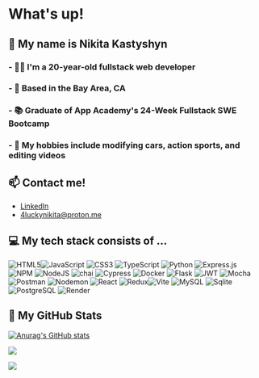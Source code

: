 # What's up! 
## 👋 My name is Nikita Kastyshyn
### - 👨‍💼 I'm a 20-year-old fullstack web developer
### - 📍 Based in the Bay Area, CA
### - 📚 Graduate of App Academy's 24-Week Fullstack SWE Bootcamp
### - 🚗 My hobbies include modifying cars, action sports, and editing videos
## 📫 Contact me! 
- [LinkedIn](https://www.linkedin.com/in/nikita-kastyshyn/)
- [4luckynikita@proton.me](4luckynikita@proton.me)

## 💻 My tech stack consists of ...
![HTML5](https://img.shields.io/badge/html5-%23E34F26.svg?style=for-the-badge&logo=html5&logoColor=white)![JavaScript](https://img.shields.io/badge/javascript-%23323330.svg?style=for-the-badge&logo=javascript&logoColor=%23F7DF1E) ![CSS3](https://img.shields.io/badge/css3-%231572B6.svg?style=for-the-badge&logo=css3&logoColor=white) ![TypeScript](https://img.shields.io/badge/typescript-%23007ACC.svg?style=for-the-badge&logo=typescript&logoColor=white) ![Python](https://img.shields.io/badge/python-3670A0?style=for-the-badge&logo=python&logoColor=ffdd54) ![Express.js](https://img.shields.io/badge/express.js-%23404d59.svg?style=for-the-badge&logo=express&logoColor=%2361DAFB) ![NPM](https://img.shields.io/badge/NPM-%23CB3837.svg?style=for-the-badge&logo=npm&logoColor=white) ![NodeJS](https://img.shields.io/badge/node.js-6DA55F?style=for-the-badge&logo=node.js&logoColor=white) ![chai](https://img.shields.io/badge/chai-A30701?style=for-the-badge&logo=chai&logoColor=white) ![Cypress](https://img.shields.io/badge/Cypress-17202C?style=for-the-badge&logo=cypress&logoColor=white) ![Docker](https://img.shields.io/badge/Docker-2CA5E0?style=for-the-badge&logo=docker&logoColor=white) ![Flask](https://img.shields.io/badge/Flask-000000?style=for-the-badge&logo=flask&logoColor=white) ![JWT](https://img.shields.io/badge/JWT-000000?style=for-the-badge&logo=JSON%20web%20tokens&logoColor=white) ![Mocha](https://img.shields.io/badge/Mocha-8D6748?style=for-the-badge&logo=Mocha&logoColor=white) ![Postman](https://img.shields.io/badge/Postman-FF6C37?style=for-the-badge&logo=Postman&logoColor=white) ![Nodemon](https://img.shields.io/badge/NODEMON-%23323330.svg?style=for-the-badge&logo=nodemon&logoColor=%BBDEAD) ![React](https://img.shields.io/badge/react-%2320232a.svg?style=for-the-badge&logo=react&logoColor=%2361DAFB) ![Redux](https://img.shields.io/badge/redux-%23593d88.svg?style=for-the-badge&logo=redux&logoColor=white)![Vite](https://img.shields.io/badge/Vite-B73BFE?style=for-the-badge&logo=vite&logoColor=FFD62E) ![MySQL](https://img.shields.io/badge/MySQL-005C84?style=for-the-badge&logo=mysql&logoColor=white) ![Sqlite](https://img.shields.io/badge/Sqlite-003B57?style=for-the-badge&logo=sqlite&logoColor=white) ![PostgreSQL](https://img.shields.io/badge/PostgreSQL-316192?style=for-the-badge&logo=postgresql&logoColor=white) ![Render](https://img.shields.io/badge/Render-46E3B7?style=for-the-badge&logo=render&logoColor=white)

## 🔎 My GitHub Stats
[![Anurag's GitHub stats](https://github-readme-stats.vercel.app/api?username=4luckynikita)](https://github.com/4luckynikita/github-readme-stats)

![](https://github-readme-stats.vercel.app/api/top-langs/?username=4luckynikita&theme=dark&hide_border=false&include_all_commits=true&count_private=false&layout=compact)

[![](https://visitcount.itsvg.in/api?id=4luckynikita&label=Profile%20View%20Count&color=6&icon=3&pretty=true)](https://visitcount.itsvg.in)
